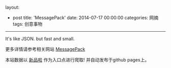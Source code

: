layout: 
  - post 
title: 'MessagePack' 
date: 2014-07-17 00:00:00 
categories: 网摘 
tags: 创意事物 
---

It's like JSON. but fast and small.  

更多详情请参考相关网站 [MessagePack](http://msgpack.org/)  

本站数据以 [新品啦](http://xinpinla.com/) 作为入口点进行爬取! 并自动发布于github pages上。  
